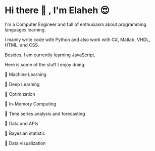 # Hi there :wave: , I'm Elaheh 😍


I'm a Computer Engineer and full of enthusiasm about programming languages learning.

I mainly write code with Python and also work with C#, Matlab, VHDL, HTML, and CSS.

Besides, I am currently learning JavaScript.

Here is some of the stuff I enjoy doing:

:tulip: Machine Learning

:evergreen_tree: Deep Learning

:sunflower: Optimization

:seedling: In-Memory Computing

:ear_of_rice: Time series analysis and forecasting

:rose: Data and APIs

:bamboo: Bayesian statistic

:cactus: Data visualization

